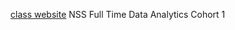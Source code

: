 [class website](https://NSS-Full-Time-Data-Analytics-1.github.io)
NSS Full Time Data Analytics Cohort 1
